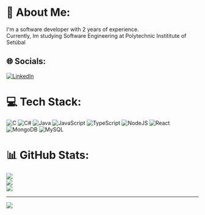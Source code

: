 # 💫 About Me:
I'm a software developer with 2 years of experience.<br>Currently, Im studying Software Engineering at Polytechnic Instititute of Setúbal


## 🌐 Socials:
[![LinkedIn](https://img.shields.io/badge/LinkedIn-%230077B5.svg?logo=linkedin&logoColor=white)](https://linkedin.com/in/rodrigosantos-softwareengineer) 

# 💻 Tech Stack:
![C](https://img.shields.io/badge/c-%2300599C.svg?style=for-the-badge&logo=c&logoColor=white) ![C#](https://img.shields.io/badge/c%23-%23239120.svg?style=for-the-badge&logo=csharp&logoColor=white) ![Java](https://img.shields.io/badge/java-%23ED8B00.svg?style=for-the-badge&logo=openjdk&logoColor=white) ![JavaScript](https://img.shields.io/badge/javascript-%23323330.svg?style=for-the-badge&logo=javascript&logoColor=%23F7DF1E) ![TypeScript](https://img.shields.io/badge/typescript-%23007ACC.svg?style=for-the-badge&logo=typescript&logoColor=white) ![NodeJS](https://img.shields.io/badge/node.js-6DA55F?style=for-the-badge&logo=node.js&logoColor=white) ![React](https://img.shields.io/badge/react-%2320232a.svg?style=for-the-badge&logo=react&logoColor=%2361DAFB) ![MongoDB](https://img.shields.io/badge/MongoDB-%234ea94b.svg?style=for-the-badge&logo=mongodb&logoColor=white) ![MySQL](https://img.shields.io/badge/mysql-%2300000f.svg?style=for-the-badge&logo=mysql&logoColor=white)
# 📊 GitHub Stats:
![](https://github-readme-stats.vercel.app/api?username=rodrigosantos003&theme=react&hide_border=false&include_all_commits=false&count_private=false)<br/>
![](https://github-readme-streak-stats.herokuapp.com/?user=rodrigosantos003&theme=react&hide_border=false)<br/>
![](https://github-readme-stats.vercel.app/api/top-langs/?username=rodrigosantos003&theme=react&hide_border=false&include_all_commits=false&count_private=false&layout=compact)

---
[![](https://visitcount.itsvg.in/api?id=rodrigosantos003&icon=0&color=0)](https://visitcount.itsvg.in)

<!-- Proudly created with GPRM ( https://gprm.itsvg.in ) -->
